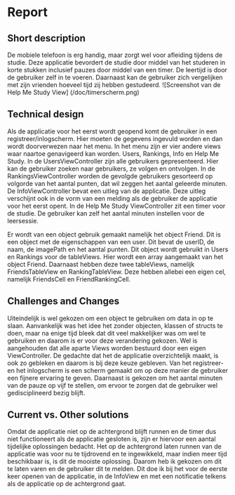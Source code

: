 # Report 
## Short description
De mobiele telefoon is erg handig, maar zorgt wel voor afleiding tijdens de studie. Deze applicatie bevordert de studie door middel van het studeren in korte stukken inclusief pauzes door middel van een timer. De leertijd is door de gebruiker zelf in te voeren. Daarnaast kan de gebruiker zich vergelijken met zijn vrienden hoeveel tijd zij hebben gestudeerd.
![Screenshot van de Help Me Study View]
(/doc/timerscherm.png)

## Technical design
Als de applicatie voor het eerst wordt geopend komt de gebruiker in een registreer/inlogscherm. Hier moeten de gegevens ingevuld worden en dan wordt doorverwezen naar het menu. In het menu zijn er vier andere views waar naartoe genavigeerd kan worden. Users, Rankings, Info en Help Me Study. In de UsersViewController zijn alle gebruikers gepresenteerd. Hier kan de gebruiker zoeken naar gebruikers, ze volgen en ontvolgen. In de RankingsViewController worden de gevolgde gebruikers gesorteerd op volgorde van het aantal punten, dat wil zeggen het aantal geleerde minuten. De InfoViewController bevat een uitleg van de applicatie. Deze uitleg verschijnt ook in de vorm van een melding als de gebruiker de applicatie voor het eerst opent. In de Help Me Study ViewController zit een timer voor de studie. De gebruiker kan zelf het aantal minuten instellen voor de leersessie. 

Er wordt van een object gebruik gemaakt namelijk het object Friend. Dit is een object met de eigenschappen van een user. Dit bevat de userID, de naam, de imagePath en het aantal punten. Dit object wordt gebruikt in Users en Rankings voor de tableViews. Hier wordt een array aangemaakt van het object Friend. Daarnaast hebben deze twee tableViews, namelijk FriendsTableView en RankingTableView. Deze hebben allebei een eigen cel, namelijk FriendsCell en FriendRankingCell.

## Challenges and Changes
Uiteindelijk is wel gekozen om een object te gebruiken om data in op te slaan. Aanvankelijk was het idee het zonder objecten, klassen of structs te doen, maar na enige tijd bleek dat dit veel makkelijker was om wel te gebruiken en daarom is er voor deze verandering gekozen. Wel is aangehouden dat alle aparte Views worden bestuurd door een eigen ViewController. De gedachte dat het de applicatie overzichtelijk maakt, is ook zo gebleken en daarom is bij deze keuze gebleven. Van het registreer- en het inlogscherm is een scherm gemaakt om op deze manier de gebruiker een fijnere ervaring te geven. Daarnaast is gekozen om het aantal minuten van de pauze op vijf te stellen, om ervoor te zorgen dat de gebruiker wel gedisciplineerd bezig blijft. 

## Current vs. Other solutions
Omdat de applicatie niet op de achtergrond blijft runnen en de timer dus niet functioneert als de applicatie gesloten is, zijn er hiervoor een aantal tijdelijke oplossingen bedacht. Het op de achtergrond laten runnen van de applicatie was voor nu te tijdrovend en te ingewikkeld, maar indien meer tijd beschikbaar is, is dit de mooiste oplossing. Daarom heb ik gekozen om dit te laten varen en de gebruiker dit te melden. Dit doe ik bij het voor de eerste keer openen van de applicatie, in de InfoView en met een notificatie telkens als de applicatie op de achtergrond gaat.
